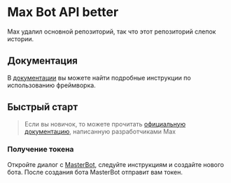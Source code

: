 # Max Bot API better
Max удалил основной репозиторий, так что этот репозиторий слепок истории.

## Документация

В [документации](https://github.com/max-messenger/max-bot-api-client-py/tree/master/docs) вы можете найти подробные инструкции по использованию фреймворка.

## Быстрый старт

> Если вы новичок, то можете прочитать [официальную документацию](https://dev.max.ru/), написанную разработчиками Max

### Получение токена
Откройте диалог с [MasterBot](https://max.ru/MasterBot), следуйте инструкциям и создайте нового бота. После создания бота MasterBot отправит вам токен.
